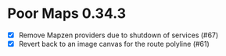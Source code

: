 Poor Maps 0.34.3
================

* [x] Remove Mapzen providers due to shutdown of services (#67)
* [x] Revert back to an image canvas for the route polyline (#61)
